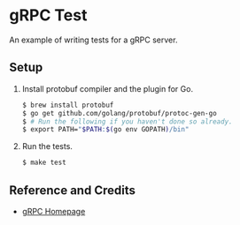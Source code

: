 # gRPC Test

An example of writing tests for a gRPC server.

## Setup

1. Install protobuf compiler and the plugin for Go.

   ```bash
   $ brew install protobuf
   $ go get github.com/golang/protobuf/protoc-gen-go
   $ # Run the following if you haven't done so already.
   $ export PATH="$PATH:$(go env GOPATH)/bin"
   ```

1. Run the tests.

   ```bash
   $ make test
   ```

## Reference and Credits

* [gRPC Homepage](https://grpc.io/)
